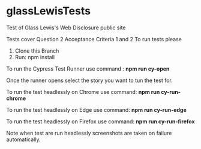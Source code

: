 # glassLewisTests
Test of Glass Lewis's Web Disclosure public site

Tests cover Question 2 Acceptance Criteria 1 and 2
To run tests please 

1. Clone this Branch
2. Run: npm install

To run the Cypress Test Runner use command : **npm run cy-open**

Once the runner opens select the story you want to tun the test for.

To run the test headlessly on Chrome use command: **npm run cy-run-chrome**

To run the test headlessly on Edge use command: **npm run cy-run-edge**

To run the test headlessly on Firefox use command: **npm run cy-run-firefox**

Note when test are run headlessly screenshots are taken on failure automatically.

